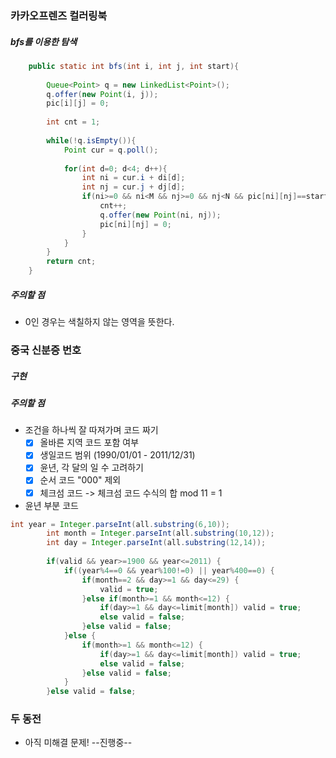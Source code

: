 
### 카카오프렌즈 컬러링북
##### bfs를 이용한 탐색
```java
    public static int bfs(int i, int j, int start){
        
        Queue<Point> q = new LinkedList<Point>();
        q.offer(new Point(i, j));
        pic[i][j] = 0;
        
        int cnt = 1;
        
        while(!q.isEmpty()){
            Point cur = q.poll();
            
            for(int d=0; d<4; d++){
                int ni = cur.i + di[d];
                int nj = cur.j + dj[d];
                if(ni>=0 && ni<M && nj>=0 && nj<N && pic[ni][nj]==start){
                    cnt++;
                    q.offer(new Point(ni, nj));
                    pic[ni][nj] = 0;
                }
            }
        }
        return cnt;
    }
```
##### 주의할 점
- 0인 경우는 색칠하지 않는 영역을 뜻한다.


### 중국 신분증 번호
##### 구현
##### 주의할 점
- 조건을 하나씩 잘 따져가며 코드 짜기
  - [x] 올바른 지역 코드 포함 여부
  - [x] 생일코드 범위 (1990/01/01 - 2011/12/31)
  - [x] 윤년, 각 달의 일 수 고려하기
  - [x] 순서 코드 "000" 제외
  - [x] 체크섬 코드 -> 체크섬 코드 수식의 합 mod 11 = 1
- 윤년 부분 코드
```java
int year = Integer.parseInt(all.substring(6,10));
		int month = Integer.parseInt(all.substring(10,12));
		int day = Integer.parseInt(all.substring(12,14));
		
		if(valid && year>=1900 && year<=2011) {
			if((year%4==0 && year%100!=0) || year%400==0) {
				if(month==2 && day>=1 && day<=29) {
					valid = true;
				}else if(month>=1 && month<=12) {
					if(day>=1 && day<=limit[month]) valid = true;
					else valid = false;
				}else valid = false;
			}else {
				if(month>=1 && month<=12) {
					if(day>=1 && day<=limit[month]) valid = true;
					else valid = false;
				}else valid = false;
			}
		}else valid = false;
```

### 두 동전
- 아직 미해결 문제! --진행중--
